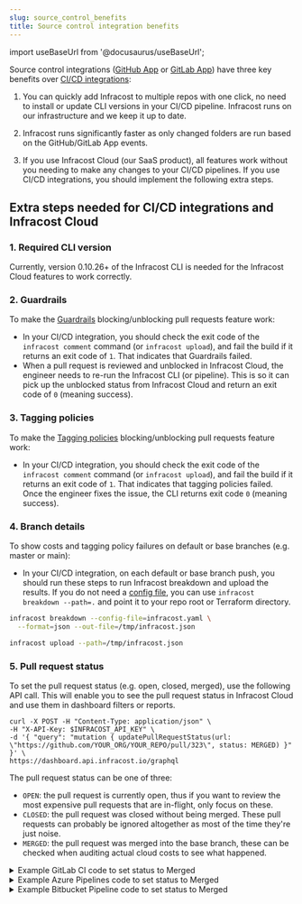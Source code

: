 ```yaml
---
slug: source_control_benefits
title: Source control integration benefits
---
```


import useBaseUrl from '@docusaurus/useBaseUrl';

Source control integrations ([GitHub App](/docs/integrations/github_app/) or [GitLab App](/docs/integrations/gitlab_app/)) have three key benefits over [CI/CD integrations](/docs/integrations/cicd/#cicd-integration):

1. You can quickly add Infracost to multiple repos with one click, no need to install or update CLI versions in your CI/CD pipeline. Infracost runs on our infrastructure and we keep it up to date.

2. Infracost runs significantly faster as only changed folders are run based on the GitHub/GitLab App events.

3. If you use Infracost Cloud (our SaaS product), all features work without you needing to make any changes to your CI/CD pipelines. If you use CI/CD integrations, you should implement the following extra steps.

## Extra steps needed for CI/CD integrations and Infracost Cloud

### 1. Required CLI version

Currently, version 0.10.26+ of the Infracost CLI is needed for the Infracost Cloud features to work correctly.

### 2. Guardrails

To make the [Guardrails](/docs/infracost_cloud/guardrails/) blocking/unblocking pull requests feature work:
  - In your CI/CD integration, you should check the exit code of the `infracost comment` command (or `infracost upload`), and fail the build if it returns an exit code of `1`. That indicates that Guardrails failed.
  - When a pull request is reviewed and unblocked in Infracost Cloud, the engineer needs to re-run the Infracost CLI (or pipeline). This is so it can pick up the unblocked status from Infracost Cloud and return an exit code of `0` (meaning success).

### 3. Tagging policies
To make the [Tagging policies](/docs/infracost_cloud/tagging_policies/) blocking/unblocking pull requests feature work:
  - In your CI/CD integration, you should check the exit code of the `infracost comment` command (or `infracost upload`), and fail the build if it returns an exit code of `1`. That indicates that tagging policies failed. Once the engineer fixes the issue, the CLI returns exit code `0` (meaning success).

### 4. Branch details
To show costs and tagging policy failures on default or base branches (e.g. master or main):
  - In your CI/CD integration, on each default or base branch push, you should run these steps to run Infracost breakdown and upload the results. If you do not need a [config file](/docs/features/config_file/), you can use `infracost breakdown --path=.` and point it to your repo root or Terraform directory.
  ```sh
  infracost breakdown --config-file=infracost.yaml \
    --format=json --out-file=/tmp/infracost.json
  
  infracost upload --path=/tmp/infracost.json
  ```

### 5. Pull request status

To set the pull request status (e.g. open, closed, merged), use the following API call. This will enable you to see the pull request status in Infracost Cloud and use them in dashboard filters or reports.

```shell
curl -X POST -H "Content-Type: application/json" \
-H "X-API-Key: $INFRACOST_API_KEY" \
-d '{ "query": "mutation { updatePullRequestStatus(url: \"https://github.com/YOUR_ORG/YOUR_REPO/pull/323\", status: MERGED) }" }' \
https://dashboard.api.infracost.io/graphql
```

The pull request status can be one of three:
  - `OPEN`: the pull request is currently open, thus if you want to review the most expensive pull requests that are in-flight, only focus on these.
  - `CLOSED`: the pull request was closed without being merged. These pull requests can probably be ignored altogether as most of the time they're just noise.
  - `MERGED`: the pull request was merged into the base branch, these can be checked when auditing actual cloud costs to see what happened.


<details><summary>Example GitLab CI code to set status to Merged</summary>

  ```yaml
  stages:
    - infracost # the main infracost stage from https://gitlab.com/infracost/infracost-gitlab-ci
    - infracost:update-mr-status # new stage below to update the merge request status

  # Set the MR status to Merged in Infracost Cloud
  infracost:update-mr-status:
    image: bash:latest
    before_script:
      - apk add curl --upgrade
      # Extract Merge Request ID from the Commit Message
      - if [[ ${CI_COMMIT_MESSAGE} =~ ${PATTERN} ]];
        then MR_ID=${BASH_REMATCH[1]};
        else echo "${VTY_RB}Unable to extract Merge Request ID${VTY_P}"; exit 1;
        fi;
    script:
      - |
        curl \
          --request POST \
          --header "Content-Type: application/json" \
          --header "X-API-Key: ${INFRACOST_API_KEY}" \
          --data "{ \"query\": \"mutation {updatePullRequestStatus( url: \\\"${CI_PROJECT_URL}/merge_requests/${MR_ID}\\\", status: MERGED )}\" }" \
          "https://dashboard.api.infracost.io/graphql";
    variables:
      PATTERN: "See merge request.+?!([0-9]+)"
      INFRACOST_API_KEY: $INFRACOST_API_KEY
    rules:
      - if: $CI_COMMIT_BRANCH == $CI_DEFAULT_BRANCH && $CI_COMMIT_TITLE =~ /^Merge branch/
  ```
</details>

<details><summary>Example Azure Pipelines code to set status to Merged</summary>

  ```yaml
  trigger:
    - main
  
  pool:
    vmImage: ubuntu-latest
  
  steps:
    - bash: |
        PATTERN="Merged PR ([0-9]+):"
        if [[ "$(Build.SourceVersionMessage)" =~ $PATTERN ]]; then 
          PR_ID=${BASH_REMATCH[1]}
          echo "Updating status of $PR_ID"
          curl \
            --request POST \
            --header "Content-Type: application/json" \
            --header "X-API-Key: $(infracostApiKey)" \
            --data "{ \"query\": \"mutation {updatePullRequestStatus( url: \\\"$(Build.Repository.Uri)/pullrequest/${PR_ID}\\\", status: MERGED )}\" }" \
            "https://dashboard.api.infracost.io/graphql";
        else 
          echo "No Pull Request ID detected"
        fi
      displayName: 'Update PR status in Infracost'

  ```
</details>

<details><summary>Example Bitbucket Pipeline code to set status to Merged</summary>

  ```yaml
  pipelines:
    branches:
      main:
        - step:
            name: Update PR status in Infracost
            image: bash:latest
            script:
              - PR_NUMBER=$(git show $BITBUCKET_COMMIT | grep -o 'pull request \#[0-9]\+' | grep -o '[0-9]\+') && echo $PR_NUMBER
              - apk update && apk add curl
              - |
                curl -X POST -H "Content-Type: application/json" \
                -H "X-API-Key: ${INFRACOST_API_KEY}" \
                -d "{ \"query\": \"mutation { updatePullRequestStatus(url: \\\"${BITBUCKET_GIT_HTTP_ORIGIN}/pull-requests/${PR_NUMBER}\\\", status: MERGED) }\" }" \
                https://dashboard.api.infracost.io/graphql
              - echo "Done"
  ```

</details>
